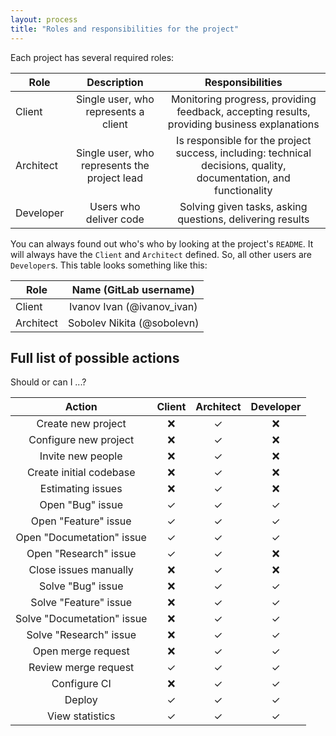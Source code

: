 ```yaml
---
layout: process
title: "Roles and responsibilities for the project"
---
```


Each project has several required roles:

| Role      | Description | Responsibilities |
|-----------|:-----------:|:----------------:|
|   Client  |Single user, who represents a client|Monitoring progress, providing feedback, accepting results, providing business explanations|
| Architect |Single user, who represents the project lead|Is responsible for the project success, including: technical decisions, quality, documentation, and functionality|
| Developer |Users who deliver code|Solving given tasks, asking questions, delivering results|

You can always found out who's who by looking at the project's `README`. It will always have the `Client` and `Architect` defined.
So, all other users are `Developer`s. This table looks something like this:

| Role      | Name (GitLab username) |
|-----------|:-----------:|
| Client    |Ivanov Ivan (@ivanov_ivan)|
| Architect |Sobolev Nikita (@sobolevn)|


## Full list of possible actions

Should or can I ...?

| Action | Client | Architect | Developer |
|:------:|:------:|:---------:|:---------:|
|Create new project|❌|✓|❌|
|Configure new project|❌|✓|❌|
|Invite new people|❌|✓|❌|
|Create initial codebase|❌|✓|❌|
|Estimating issues|❌|✓|❌|
|Open "Bug" issue|✓|✓|✓|
|Open "Feature" issue|✓|✓|✓|
|Open "Documetation" issue|✓|✓|✓|
|Open "Research" issue|✓|✓|❌|
|Close issues manually|❌|✓|❌|
|Solve "Bug" issue|❌|✓|✓|
|Solve "Feature" issue|❌|✓|✓|
|Solve "Documetation" issue|❌|✓|✓|
|Solve "Research" issue|❌|✓|✓|
|Open merge request|❌|✓|✓|
|Review merge request|✓|✓|✓|
|Configure CI|❌|✓|✓|
|Deploy|✓|✓|✓|
|View statistics|✓|✓|✓|
